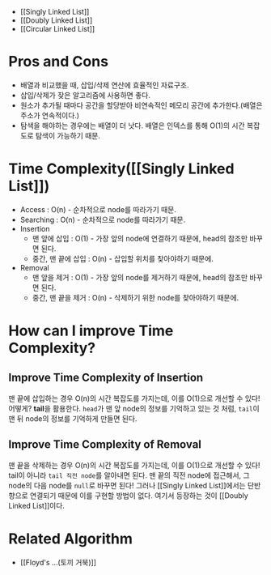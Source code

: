 
- [[Singly Linked List]]
- [[Doubly Linked List]]
- [[Circular Linked List]]

# Pros and Cons
- 배열과 비교했을 때, 삽입/삭제 연산에 효율적인 자료구조.
- 삽입/삭제가 잦은 알고리즘에 사용하면 좋다.
- 원소가 추가될 때마다 공간을 할당받아 비연속적인 메모리 공간에 추가한다.(배열은 주소가 연속적이다.)
- 탐색을 해야하는 경우에는 배열이 더 낫다. 배열은 인덱스를 통해 O(1)의 시간 복잡도로 탐색이 가능하기 때문.

# Time Complexity([[Singly Linked List]])
- Access : O(n) - 순차적으로 node를 따라가기 때문.
- Searching : O(n) - 순차적으로 node를 따라가기 때문.
- Insertion
	- 맨 앞에 삽입 : O(1) - 가장 앞의 node에 연결하기 때문에, head의 참조만 바꾸면 된다.
	- 중간, 맨 끝에 삽입 : O(n) - 삽입할 위치를 찾아야하기 때문에.
- Removal
	- 맨 앞을 제거 : O(1) - 가장 앞의 node를 제거하기 때문에, head의 참조만 바꾸면 된다.
	- 중간, 맨 끝을 제거 : O(n) - 삭제하기 위한 node를 찾아야하기 때문에.

# How can I improve Time Complexity?
## Improve Time Complexity of Insertion
맨 끝에 삽입하는 경우 O(n)의 시간 복잡도를 가지는데, 이를 O(1)으로 개선할 수 있다!
어떻게? **tail**을 활용한다.
`head`가 맨 앞 node의 정보를 기억하고 있는 것 처럼, `tail`이 맨 뒤 node의 정보를 기억하게 만들면 된다.

## Improve Time Complexity of Removal
맨 끝을 삭제하는 경우 O(n)의 시간 복잡도를 가지는데, 이를 O(1)으로 개선할 수 있다!
tail이 아니라 `tail 직전 node`를 알아내면 된다.
맨 끝의 직전 node에 접근해서, 그 node의 다음 node를 `null`로 바꾸면 된다!
그러나 [[Singly Linked List]]에서는 단반향으로 연결되기 때문에 이를 구현할 방법이 없다.
여기서 등장하는 것이 [[Doubly Linked List]]이다.


# Related Algorithm

- [[Floyd's ...(토끼 거북)]]

